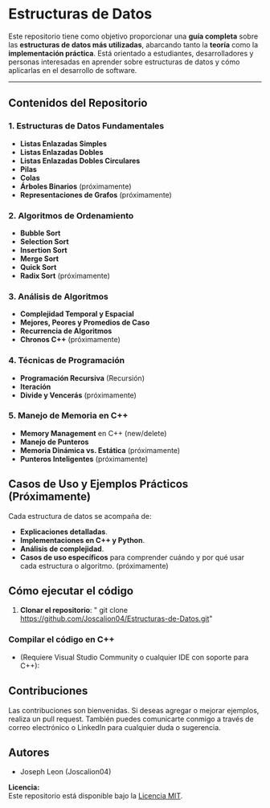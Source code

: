 # Estructuras de Datos

Este repositorio tiene como objetivo proporcionar una **guía completa** sobre las **estructuras de datos más utilizadas**, abarcando tanto la **teoría** como la **implementación práctica**. Está orientado a estudiantes, desarrolladores y personas interesadas en aprender sobre estructuras de datos y cómo aplicarlas en el desarrollo de software.

---

## Contenidos del Repositorio

### 1. Estructuras de Datos Fundamentales
- **Listas Enlazadas Simples**
- **Listas Enlazadas Dobles**
- **Listas Enlazadas Dobles Circulares**
- **Pilas**
- **Colas**
- **Árboles Binarios** (próximamente)
- **Representaciones de Grafos** (próximamente)

### 2. Algoritmos de Ordenamiento
- **Bubble Sort**
- **Selection Sort**
- **Insertion Sort**
- **Merge Sort**
- **Quick Sort**
- **Radix Sort** (próximamente)

### 3. Análisis de Algoritmos
- **Complejidad Temporal y Espacial**
- **Mejores, Peores y Promedios de Caso**
- **Recurrencia de Algoritmos**
- **Chronos C++** (próximamente)

### 4. Técnicas de Programación
- **Programación Recursiva** (Recursión)
- **Iteración**
- **Divide y Vencerás** (próximamente)

### 5. Manejo de Memoria en C++
- **Memory Management** en C++ (new/delete)
- **Manejo de Punteros**
- **Memoria Dinámica vs. Estática** (próximamente)
- **Punteros Inteligentes** (próximamente)

## Casos de Uso y Ejemplos Prácticos (Próximamente)

Cada estructura de datos se acompaña de:
- **Explicaciones detalladas**.
- **Implementaciones en C++ y Python**.
- **Análisis de complejidad**.
- **Casos de uso específicos** para comprender cuándo y por qué usar cada estructura o algoritmo. (próximamente)

## Cómo ejecutar el código

1. **Clonar el repositorio**:
   " git clone https://github.com/Joscalion04/Estructuras-de-Datos.git"

### Compilar el código en C++
 - (Requiere Visual Studio Community o cualquier IDE con soporte para C++):

## Contribuciones
Las contribuciones son bienvenidas. Si deseas agregar o mejorar ejemplos, realiza un pull request. También puedes comunicarte conmigo a través de correo electrónico o LinkedIn para cualquier duda o sugerencia.

## Autores
- Joseph Leon (Joscalion04)

**Licencia:**  
Este repositorio está disponible bajo la [Licencia MIT](LICENSE).
